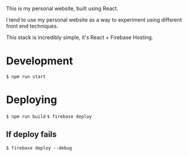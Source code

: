 This is my personal website, built using React.

I tend to use my personal website as a way to experiment using different front end techniques.

This stack is incredibly simple, it's React + Firebase Hosting.

# Development
`$ npm run start`

# Deploying
`$ npm run build`
`$ firebase deploy`

##  If deploy fails
`$ firebase deploy --debug`
